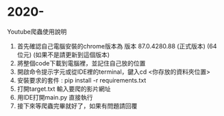 # 2020-
Youtube爬蟲使用說明
1. 首先確認自己電腦安裝的chrome版本為 版本 87.0.4280.88 (正式版本) (64 位元) (如果不是請更新到這個版本)
2. 將整個code下載到電腦裡，並記住自己放的位置
3. 開啟命令提示字元或從IDE裡的terminal，鍵入cd <你存放的資料夾位置>
4. 安裝要求的套件 : pip install -r requirements.txt
5. 打開target.txt 輸入要爬的影片網址
6. 用IDE打開main.py 直接執行
7. 接下來等爬蟲完畢就好了，如果有問題請回覆
